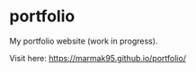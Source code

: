 # portfolio
My portfolio website (work in progress).

Visit here: https://marmak95.github.io/portfolio/